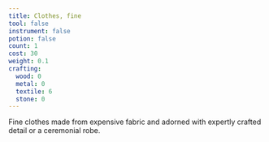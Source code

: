 ```yaml
---
title: Clothes, fine
tool: false
instrument: false
potion: false
count: 1
cost: 30
weight: 0.1
crafting:
  wood: 0
  metal: 0
  textile: 6
  stone: 0
---
```


Fine clothes made from expensive fabric and adorned with expertly crafted detail or a ceremonial robe.
